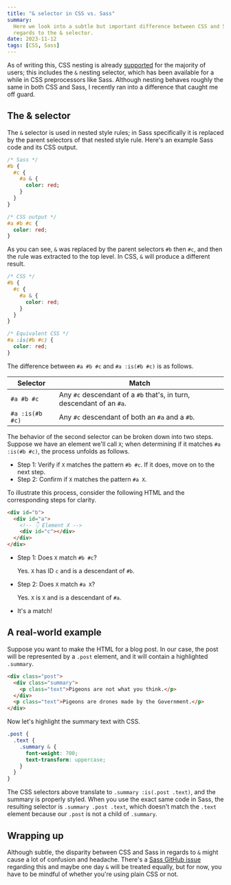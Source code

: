 ```yaml
---
title: "& selector in CSS vs. Sass"
summary:
  Here we look into a subtle but important difference between CSS and Sass in
  regards to the & selector.
date: 2023-11-12
tags: [CSS, Sass]
---
```


As of writing this, CSS nesting is already
[supported](https://caniuse.com/css-nesting) for the majority of users; this
includes the `&` nesting selector, which has been available for a while in CSS
preprocessors like Sass. Although nesting behaves roughly the same in both CSS
and Sass, I recently ran into a difference that caught me off guard.

## The & selector

The `&` selector is used in nested style rules; in Sass specifically it is
replaced by the parent selectors of that nested style rule. Here's an example
Sass code and its CSS output.

```sass
/* Sass */
#b {
  #c {
    #a & {
      color: red;
    }
  }
}
```

```css
/* CSS output */
#a #b #c {
  color: red;
}
```

As you can see, `&` was replaced by the parent selectors `#b` then `#c`, and
then the rule was extracted to the top level. In CSS, `&` will produce a
different result.

```css
/* CSS */
#b {
  #c {
    #a & {
      color: red;
    }
  }
}
```

```css
/* Equivalent CSS */
#a :is(#b #c) {
  color: red;
}
```

The difference between `#a #b #c` and `#a :is(#b #c)` is as follows.

| Selector        | Match                                                                 |
| --------------- | --------------------------------------------------------------------- |
| `#a #b #c`      | Any `#c` descendant of a `#b` that's, in turn, descendant of an `#a`. |
| `#a :is(#b #c)` | Any `#c` descendant of both an `#a` and a `#b`.                       |

The behavior of the second selector can be broken down into two steps. Suppose
we have an element we'll call `X`; when determining if it matches
`#a :is(#b #c)`, the process unfolds as follows.

- Step 1: Verify if `X` matches the pattern `#b #c`. If it does, move on to the
  next step.
- Step 2: Confirm if `X` matches the pattern `#a X`.

To illustrate this process, consider the following HTML and the corresponding
steps for clarity.

```html
<div id="b">
  <div id="a">
    <!-- 👇 Element X -->
    <div id="c"></div>
  </div>
</div>
```

- Step 1: Does `X` match `#b #c`?

  Yes. `X` has ID `c` and is a descendant of `#b`.

- Step 2: Does `X` match `#a X`?

  Yes. `X` is `X` and is a descendant of `#a`.

- It's a match!

## A real-world example

Suppose you want to make the HTML for a blog post. In our case, the post will be
represented by a `.post` element, and it will contain a highlighted `.summary`.

```html
<div class="post">
  <div class="summary">
    <p class="text">Pigeons are not what you think.</p>
  </div>
  <p class="text">Pigeons are drones made by the Government.</p>
</div>
```

Now let's highlight the summary text with CSS.

```css
.post {
  .text {
    .summary & {
      font-weight: 700;
      text-transform: uppercase;
    }
  }
}
```

The CSS selectors above translate to `.summary :is(.post .text)`, and the
summary is properly styled. When you use the exact same code in Sass, the
resulting selector is `.summary .post .text`, which doesn't match the `.text`
element because our `.post` is not a child of `.summary`.

## Wrapping up

Although subtle, the disparity between CSS and Sass in regards to `&` might
cause a lot of confusion and headache. There's a
[Sass GitHub issue](https://github.com/sass/sass/issues/3030) regarding this and
maybe one day `&` will be treated equally, but for now, you have to be mindful
of whether you're using plain CSS or not.

